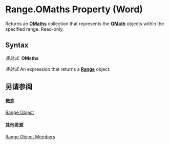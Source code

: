 
# Range.OMaths Property (Word)

Returns an  **[OMaths](5e185b0f-b0c9-16f8-3056-c1114dadd3e0.md)** collection that represents the **[OMath](82f2f81b-e2d5-140f-bdcc-8b52b821b24d.md)** objects within the specified range. Read-only.


## Syntax

 _表达式_. **OMaths**

 _表达式_ An expression that returns a **[Range](15a7a1c4-5f3f-5b6e-60e9-29688de3f274.md)** object.


## 另请参阅


#### 概念


[Range Object](15a7a1c4-5f3f-5b6e-60e9-29688de3f274.md)
#### 其他资源


[Range Object Members](http://msdn.microsoft.com/library/3c4a36d9-2a80-5aaf-827b-275a52bfa193%28Office.15%29.aspx)